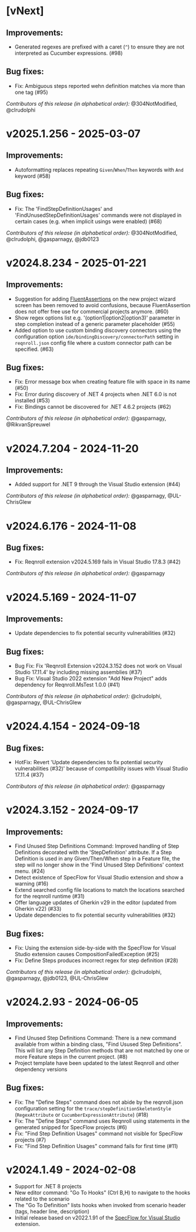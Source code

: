 # [vNext]

## Improvements:

* Generated regexes are prefixed with a caret (`^`) to ensure they are not interpreted as Cucumber expressions. (#98)

## Bug fixes:

* Fix: Ambiguous steps reported wehn definition matches via more than one tag (#95)

*Contributors of this release (in alphabetical order):* @304NotModified, @clrudolphi

# v2025.1.256 - 2025-03-07

## Improvements:

* Autoformatting replaces repeating `Given`/`When`/`Then` keywords with `And` keyword  (#58)

## Bug fixes:

* Fix: The 'FindStepDefinitionUsages' and 'FindUnusedStepDefinitionUsages' commands were not displayed in certain cases (e.g. when implicit usings were enabled) (#68)

*Contributors of this release (in alphabetical order):* @304NotModified, @clrudolphi, @gasparnagy, @jdb0123

# v2024.8.234 - 2025-01-221

## Improvements:

* Suggestion for adding [FluentAssertions](https://github.com/fluentassertions/fluentassertions) on the new project wizard screen has been removed to avoid confusions, because FluentAssertion does not offer free use for commercial projects anymore. (#60)
* Show regex options list e.g. '(option1|option2|option3)' parameter in step completion instead of a generic parameter placeholder (#55)
* Added option to use custom binding discovery connectors using the configuration option `ide/bindingDiscovery/connectorPath` setting in `reqnroll.json` config file where a custom connector path can be specified. (#63)

## Bug fixes:

* Fix: Error message box when creating feature file with space in its name (#50)
* Fix: Error during discovery of .NET 4 projects when .NET 6.0 is not installed (#53)
* Fix: Bindings cannot be discovered for .NET 4.6.2 projects (#62)

*Contributors of this release (in alphabetical order):* @gasparnagy, @RikvanSpreuwel

# v2024.7.204 - 2024-11-20

## Improvements:

* Added support for .NET 9 through the Visual Studio extension (#44)

*Contributors of this release (in alphabetical order):* @gasparnagy, @UL-ChrisGlew

# v2024.6.176 - 2024-11-08

## Bug fixes:

* Fix: Reqnroll extension v2024.5.169 fails in Visual Studio 17.8.3 (#42)

*Contributors of this release (in alphabetical order):* @gasparnagy

# v2024.5.169 - 2024-11-07

## Improvements:

* Update dependencies to fix potential security vulnerabilities (#32)

## Bug fixes:

* Bug Fix: Fix 'Reqnroll Extension v2024.3.152 does not work on Visual Studio 17.11.4' by including missing assemblies (#37)
* Bug Fix: Visual Studio 2022 extension "Add New Project" adds dependency for Reqnroll.MsTest 1.0.0 (#41)

*Contributors of this release (in alphabetical order):* @clrudolphi, @gasparnagy, @UL-ChrisGlew

# v2024.4.154 - 2024-09-18

## Bug fixes:

* HotFix: Revert 'Update dependencies to fix potential security vulnerabilities (#32)' because of compatibility issues with Visual Studio 17.11.4 (#37)

*Contributors of this release (in alphabetical order):* @gasparnagy

# v2024.3.152 - 2024-09-17

## Improvements:

* Find Unused Step Definitions Command: Improved handling of Step Definitions decorated with the 'StepDefinition' attribute. If a Step Definition is used in any Given/Then/When step in a Feature file, the step will no longer show in the 'Find Unused Step Definitions' context menu. (#24)
* Detect existence of SpecFlow for Visual Studio extension and show a warning (#16)
* Extend searched config file locations to match the locations searched for the reqnroll runtime (#31)
* Offer language updates of Gherkin v29 in the editor (updated from Gherkin v22) (#33)
* Update dependencies to fix potential security vulnerabilities (#32)

## Bug fixes:

* Fix: Using the extension side-by-side with the SpecFlow for Visual Studio extension causes CompositionFailedException (#25)
* Fix: Define Steps produces incorrect regex for step definition (#28)

*Contributors of this release (in alphabetical order):* @clrudolphi, @gasparnagy, @jdb0123, @UL-ChrisGlew

# v2024.2.93 - 2024-06-05

## Improvements:

* Find Unused Step Definitions Command: There is a new command available from within a binding class, "Find Usused Step Definitions". This will list any Step Definition methods that are not matched by one or more Feature steps in the current project. (#8)
* Project template have been updated to the latest Reqnroll and other dependency versions

## Bug fixes:

* Fix: The "Define Steps" command does not abide by the reqnroll.json configuration setting for the `trace/stepDefinitionSkeletonStyle` (`RegexAttribute` or `CucumberExpressionAttribute`) (#18)
* Fix: The "Define Steps" command uses Reqnroll using statements in the generated snipped for SpecFlow projects (#6)
* Fix: "Find Step Definition Usages" command not visible for SpecFlow projects (#7)
* Fix: "Find Step Definition Usages" command fails for first time (#11)

# v2024.1.49 - 2024-02-08

* Support for .NET 8 projects
* New editor command: "Go To Hooks" (Ctrl B,H) to navigate to the hooks related to the scenario
* The "Go To Definition" lists hooks when invoked from scenario header (tags, header line, description)
* Initial release based on v2022.1.91 of the [SpecFlow for Visual Studio](https://github.com/SpecFlowOSS/SpecFlow.VS/) extension.
